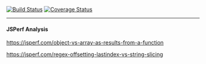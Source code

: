 [![Build Status](https://travis-ci.org/andreventuravale/nanogram.svg?branch=master)](https://travis-ci.org/andreventuravale/nanogram) [![Coverage Status](https://coveralls.io/repos/github/andreventuravale/nanogram/badge.svg)](https://coveralls.io/github/andreventuravale/nanogram)

---

<h4> JSPerf Analysis </h4>

https://jsperf.com/object-vs-array-as-results-from-a-function

https://jsperf.com/regex-offsetting-lastindex-vs-string-slicing